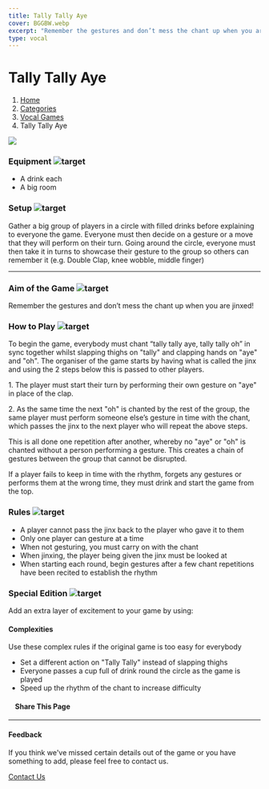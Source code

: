 ```yaml
---
title: Tally Tally Aye
cover: BGGBW.webp
excerpt: "Remember the gestures and don’t mess the chant up when you are jinxed!"
type: vocal
---
```


# Tally Tally Aye

1.  [Home](/)
2.  [Categories](GameCategories)
3.  [Vocal Games](GameCategories/VocalGames)
4.  Tally Tally Aye

![](images/tallytallyaye.webp)

### Equipment ![target](images/liquor.webp)

-   A drink each
-   A big room

### Setup ![target](images/settings.webp)

Gather a big group of players in a circle with filled drinks before explaining to everyone the game. Everyone must then decide on a gesture or a move that they will perform on their turn. Going around the circle, everyone must then take it in turns to showcase their gesture to the group so others can remember it (e.g. Double Clap, knee wobble, middle finger)

* * *

### Aim of the Game ![target](images/target.webp)

Remember the gestures and don’t mess the chant up when you are jinxed!

### How to Play ![target](images/question.webp)

To begin the game, everybody must chant “tally tally aye, tally tally oh” in sync together whilst slapping thighs on "tally" and clapping hands on "aye" and "oh". The organiser of the game starts by having what is called the jinx and using the 2 steps below this is passed to other players.

1\. The player must start their turn by performing their own gesture on "aye" in place of the clap.

2\. As the same time the next "oh" is chanted by the rest of the group, the same player must perform someone else’s gesture in time with the chant, which passes the jinx to the next player who will repeat the above steps.

This is all done one repetition after another, whereby no "aye" or "oh" is chanted without a person performing a gesture. This creates a chain of gestures between the group that cannot be disrupted.

If a player fails to keep in time with the rhythm, forgets any gestures or performs them at the wrong time, they must drink and start the game from the top.

### Rules ![target](images/rules.webp)

-   A player cannot pass the jinx back to the player who gave it to them
-   Only one player can gesture at a time
-   When not gesturing, you must carry on with the chant
-   When jinxing, the player being given the jinx must be looked at
-   When starting each round, begin gestures after a few chant repetitions have been recited to establish the rhythm

### Special Edition ![target](images/special.webp)

Add an extra layer of excitement to your game by using:

#### **Complexities**

Use these complex rules if the original game is too easy for everybody

-   Set a different action on "Tally Tally" instead of slapping thighs
-   Everyone passes a cup full of drink round the circle as the game is played
-   Speed up the rhythm of the chant to increase difficulty

####     Share This Page

[](https://www.facebook.com/sharer/sharer.php?u=beergogglegames.co.uk/GameCategories/VocalGames/tallytallyaye)[](https://www.instagram.com/direct/new/)[](https://twitter.com/intent/tweet?url=beergogglegames.co.uk/GameCategories/VocalGames/tallytallyaye)

* * *

#### Feedback

If you think we've missed certain details out of the game or you have something to add, please feel free to contact us.

  
  
  
[Contact Us](contact)

